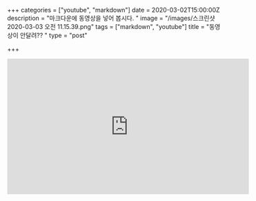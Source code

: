+++
categories = ["youtube", "markdown"]
date = 2020-03-02T15:00:00Z
description = "마크다운에 동영상을 넣어 봅시다. "
image = "/images/스크린샷 2020-03-03 오전 11.15.39.png"
tags = ["markdown", "youtube"]
title = "동영상이 안달려?? "
type = "post"

+++


<iframe width="560" height="315" src="https://www.youtube.com/embed/t7NveznzRes" frameborder="0" allow="accelerometer; autoplay; encrypted-media; gyroscope; picture-in-picture" allowfullscreen></iframe>  


